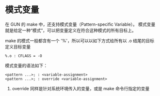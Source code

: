 # 模式变量

在 GUN 的 make 中，还支持模式变量（Pattern-specific Variable）。
模式变量就是给定一种“模式”，可以把变量定义在符合这种模式的所有目标上。

make 的模式一般都含有一个 '%'，所以可以以如下方式给所有以 .o 结尾的目标定义目标变量

`%.o : CFLAGS = -O`

模式变量的语法如下：
```
<pattern ...>; : <variable-assignment>
<pattern ...>; : override <variable-assignment>
```

1. override 同样是针对系统环境传入的变量，或是 make 命令行指定的变量